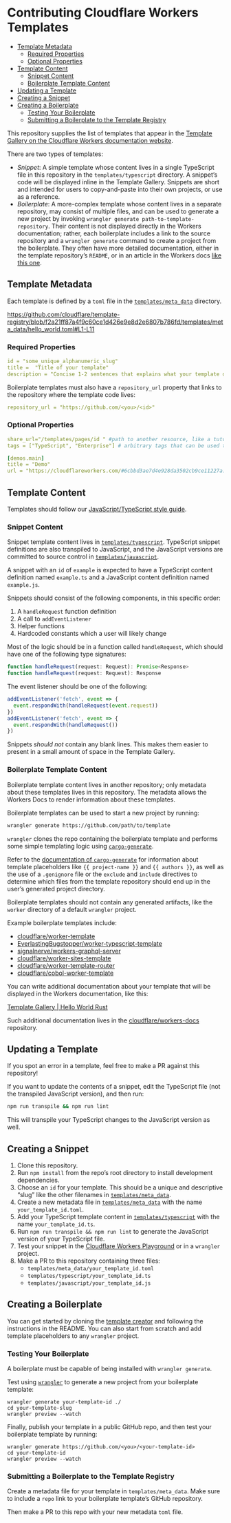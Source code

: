 # Contributing Cloudflare Workers Templates
- [Template Metadata](#template-metadata)
  * [Required Properties](#required-properties)
  * [Optional Properties](#optional-properties)
- [Template Content](#template-content)
  * [Snippet Content](#snippet-content)
  * [Boilerplate Template Content](#boilerplate-template-content)
- [Updating a Template](#updating-a-template)
- [Creating a Snippet](#creating-a-snippet)
- [Creating a Boilerplate](#creating-a-boilerplate)
  * [Testing Your Boilerplate](#testing-your-boilerplate)
  * [Submitting a Boilerplate to the Template Registry](#submitting-a-boilerplate-to-the-template-registry)

This repository supplies the list of templates that appear in the [Template Gallery on the Cloudflare Workers documentation website](https://developers.cloudflare.com/workers/templates/).

There are two types of templates:
* *Snippet*: A simple template whose content lives in a single TypeScript file in this repository in the `templates/typescript` directory. A snippet’s code will be displayed inline in the Template Gallery. Snippets are short and intended for users to copy-and-paste into their own projects, or use as a reference.
* *Boilerplate*: A more-complex template whose content lives in a separate repository, may consist of multiple files, and can be used to generate a new project by invoking `wrangler generate path-to-template-repository`. Their content is not displayed directly in the Workers documentation; rather, each boilerplate includes a link to the source repository and a `wrangler generate` command to create a project from the boilerplate. They often have more detailed documentation, either in the template repository’s `README`, or in an article in the Workers docs [like this one](https://github.com/cloudflare/workers-docs/blob/master/workers-docs/src/content/templates/pages/graphql_server.md).

## Template Metadata
Each template is defined by a `toml` file in the [`templates/meta_data`](./templates/meta_data) directory.

https://github.com/cloudflare/template-registry/blob/f2a21ff87a4f9c60ce1d426e9e8d2e6807b786fd/templates/meta_data/hello_world.toml#L1-L11

### Required Properties
```yaml
id = "some_unique_alphanumeric_slug"
title =  "Title of your template"
description = "Concise 1-2 sentences that explains what your template does"
```

Boilerplate templates must also have a `repository_url` property that links to the repository where the template code lives:
```yaml
repository_url = "https://github.com/<you>/<id>"
```

### Optional Properties
```yaml
share_url="/templates/pages/id " #path to another resource, like a tutorial, that will be displayed alongside the template
tags = ["TypeScript", "Enterprise"] # arbitrary tags that can be used to filter templates in the Template Gallery

[demos.main]
title = "Demo"
url = "https://cloudflareworkers.com/#6cbbd3ae7d4e928da3502cb9ce11227a:https://tutorial.cloudflareworkers.com/foo" # a live demo of your code
```

## Template Content
Templates should follow our [JavaScript/TypeScript style guide](./style/javascript.md).

### Snippet Content
Snippet template content lives in [`templates/typescript`](./templates/typescript). TypeScript snippet definitions are also transpiled to JavaScript, and the JavaScript versions are committed to source control in [`templates/javascript`](./templates/javascript).

A snippet with an `id` of `example` is expected to have a TypeScript content definition named `example.ts` and a JavaScript content definition named `example.js`.

Snippets should consist of the following components, in this specific order:
1. A `handleRequest` function definition
2. A call to `addEventListener`
3. Helper functions
4. Hardcoded constants which a user will likely change

Most of the logic should be in a function called `handleRequest`, which should have one of the following type signatures:

```typescript
function handleRequest(request: Request): Promise<Response>
function handleRequest(request: Request): Response
```

The event listener should be one of the following:

```typescript
addEventListener('fetch', event => {
  event.respondWith(handleRequest(event.request))
})
addEventListener('fetch', event => {
  event.respondWith(handleRequest())
})
```

Snippets *should not* contain any blank lines. This makes them easier to present in a small amount of space in the Template Gallery.

### Boilerplate Template Content
Boilerplate template content lives in another repository; only metadata about these templates lives in this repository. The metadata allows the Workers Docs to render information about these templates.

Boilerplate templates can be used to start a new project by running:
```bash
wrangler generate https://github.com/path/to/template
```

`wrangler` clones the repo containing the boilerplate template and performs some simple templating logic using [`cargo-generate`](https://github.com/ashleygwilliams/cargo-generate).

Refer to the [documentation of `cargo-generate`](https://github.com/ashleygwilliams/cargo-generate/blob/master/README.md) for information about template placeholders like `{{ project-name }}` and `{{ authors }}`, as well as the use of a `.genignore` file or the `exclude` and `include` directives to determine which files from the template repository should end up in the user’s generated project directory.

Boilerplate templates should not contain any generated artifacts, like the `worker` directory of a default `wrangler` project.

Example boilerplate templates include:
* [cloudflare/worker-template](https://github.com/cloudflare/worker-template)
* [EverlastingBugstopper/worker-typescript-template](https://github.com/EverlastingBugstopper/worker-typescript-template)
* [signalnerve/workers-graphql-server](https://github.com/signalnerve/workers-graphql-server)
* [cloudflare/worker-sites-template](https://github.com/cloudflare/worker-sites-template)
* [cloudflare/worker-template-router](https://github.com/cloudflare/worker-template-router)
* [cloudflare/cobol-worker-template](https://github.com/cloudflare/cobol-worker-template)

You can write additional documentation about your template that will be displayed in the Workers documentation, like this:

[Template Gallery | Hello World Rust ](https://developers.cloudflare.com/workers/templates/pages/hello_world_rust)

Such additional documentation lives in the [cloudflare/workers-docs](https://github.com/cloudflare/workers-docs/) repository.

## Updating a Template
If you spot an error in a template, feel free to make a PR against this repository!

If you want to update the contents of a snippet, edit the TypeScript file (not the transpiled JavaScript version), and then run:
```bash
npm run transpile && npm run lint
```
This will transpile your TypeScript changes to the JavaScript version as well.

## Creating a Snippet
1. Clone this repository.
2. Run `npm install` from the repo’s root directory to install development dependencies.
3. Choose an `id` for your template. This should be a unique and descriptive “slug” like the other filenames in [`templates/meta_data`](./templates/meta_data).
4. Create a new metadata file in [`templates/meta_data`](./templates/meta_data) with the name `your_template_id.toml`.
5. Add your TypeScript template content in [`templates/typescript`](./templates/typescript) with the name `your_template_id.ts`.
6. Run `npm run transpile && npm run lint` to generate the JavaScript version of your TypeScript file.
7. Test your snippet in the [Cloudflare Workers Playground](https://cloudflareworkers.com/) or in a `wrangler` project.
8. Make a PR to this repository containing three files:
	* `templates/meta_data/your_template_id.toml`
	* `templates/typescript/your_template_id.ts`
	* `templates/javascript/your_template_id.js`

## Creating a Boilerplate
You can get started by cloning the [template creator](https://github.com/victoriabernard92/workers-template-creator) and following the instructions in the README. You can also start from scratch and add template placeholders to any `wrangler` project.

### Testing Your Boilerplate
A boilerplate must be capable of being installed with `wrangler generate`.

Test using [`wrangler`](https://github.com/cloudflare/wrangler) to generate a new project from your boilerplate template:
```
wrangler generate your-template-id ./
cd your-template-slug
wrangler preview --watch
```

Finally, publish your template in a public GitHub repo, and then test your boilerplate template by running:
```
wrangler generate https://github.com/<you>/<your-template-id>
cd your-template-id
wrangler preview --watch
```

### Submitting a Boilerplate to the Template Registry
Create a metadata file for your template in `templates/meta_data`. Make sure to include a `repo` link to your boilerplate template’s GitHub repository.

Then make a PR to this repo with your new metadata `toml` file.
